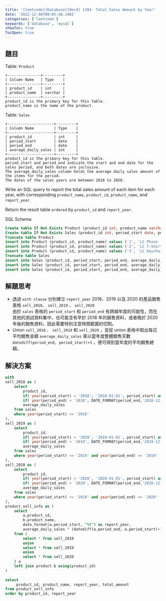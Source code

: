 ```yaml
---
title: '[leetcode][Database][Hard] 1384. Total Sales Amount by Year'
date: '2022-12-06T09:05:48.196Z'
categories: ['leetcode']
keywords: ['database', 'mysql']
showToc: true
TocOpen: true
---
```


## 題目

Table: `Product`
```
+---------------+---------+  
| Column Name   | Type    |  
+---------------+---------+  
| product_id    | int     |  
| product_name  | varchar |  
+---------------+---------+  
product_id is the primary key for this table.  
product_name is the name of the product.
```

Table: `Sales`
```
+---------------------+---------+  
| Column Name         | Type    |  
+---------------------+---------+  
| product_id          | int     |  
| period_start        | date    |  
| period_end          | date    |  
| average_daily_sales | int     |  
+---------------------+---------+  
product_id is the primary key for this table.   
period_start and period_end indicate the start and end date for the sales period, and both dates are inclusive.  
The average_daily_sales column holds the average daily sales amount of the items for the period.  
The dates of the sales years are between 2018 to 2020.
```

Write an SQL query to report the total sales amount of each item for each year, with corresponding `product_name`, `product_id`, `product_name`, and `report_year`.

Return the result table `ordered` by `product_id` and `report_year`.

SQL Schema
```sql
Create table If Not Exists Product (product_id int, product_name varchar(30))  
Create table If Not Exists Sales (product_id int, period_start date, period_end date, average_daily_sales int)  
Truncate table Product  
insert into Product (product_id, product_name) values ('1', 'LC Phone ')  
insert into Product (product_id, product_name) values ('2', 'LC T-Shirt')  
insert into Product (product_id, product_name) values ('3', 'LC Keychain')  
Truncate table Sales  
insert into Sales (product_id, period_start, period_end, average_daily_sales) values ('1', '2019-01-25', '2019-02-28', '100')  
insert into Sales (product_id, period_start, period_end, average_daily_sales) values ('2', '2018-12-01', '2020-01-01', '10')  
insert into Sales (product_id, period_start, period_end, average_daily_sales) values ('3', '2019-12-01', '2020-01-31', '1')
```
## 解題思考

*   透過 `with clause` 分別建立 `report_year` 2018、2019 以及 2020 的產品銷售表格 `sell_2018`、 `sell_2019` 、 `sell_2020`  
    由於 `sales` 表格的 `period_start` 和 `period_end` 有跨越年度的可能性，而在其他的測試資料集中，也可能含有早於 2018 年的銷售資料，或者晚於 2020 年後的銷售資料，因此需要特別注意時間範圍的切割。
*   Union `sell_2018` 、 `sell_2019` 和 `sell_2020` ，並從 union 表格中取出每日平均銷售金額 `average_daily_sales` 乘以當年度整體銷售天數 `datediff(period_end, period_start)+1` ，便可得到當年度的平均銷售總額。

## 解決方案
```sql
with  
sell_2018 as (  
    select  
        product_id,  
        if( year(period_start) < '2018', '2018-01-01', period_start) as period_start,  
        if( year(period_end) > '2018', DATE_FORMAT(period_end,'2018-12-31'), period_end ) as period_end,  
        average_daily_sales  
    from sales  
    where year(period_start) <= '2018'   
),  
sell_2019 as (  
    select  
        product_id,  
        if( year(period_start) < '2019', '2019-01-01', period_start) as period_start,  
        if( year(period_end) > '2019', DATE_FORMAT(period_end,'2019-12-31'), period_end ) as period_end,  
        average_daily_sales  
    from sales  
    where year(period_start) <= '2019' and year(period_end) >= '2019'  
),  
sell_2020 as (  
    select  
        product_id,  
        if( year(period_start) < '2020', '2020-01-01', period_start) as period_start,  
        if( year(period_end) > '2020', DATE_FORMAT(period_end,'2020-12-31'), period_end ) as period_end,  
        average_daily_sales  
    from sales  
    where year(period_start) <= '2020' and year(period_end) >= '2020'  
),  
product_sell_info as (  
    select   
        a.product_id,  
        b.product_name,  
        date_format(a.period_start, "%Y") as report_year,  
        average_daily_sales * (datediff(a.period_end, a.period_start)+1) as total_amount  
    from (  
        select * from sell_2018  
        union  
        select * from sell_2019  
        union  
        select * from sell_2020  
    ) a  
    left join product b using(product_id)  
)  
  
select   
     product_id, product_name, report_year, total_amount  
from product_sell_info  
order by product_id, report_year
```